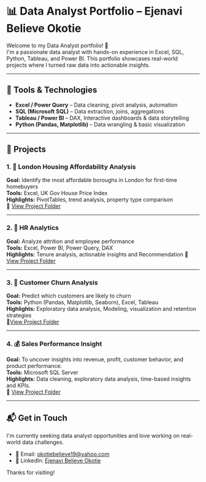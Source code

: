 # 📊 Data Analyst Portfolio – Ejenavi Believe Okotie

Welcome to my Data Analyst portfolio! 👋  
I'm a passionate data analyst with hands-on experience in Excel, SQL, Python, Tableau, and Power BI. This portfolio showcases real-world projects where I turned raw data into actionable insights.

---

## 🧰 Tools & Technologies

- **Excel / Power Query** – Data cleaning, pivot analysis, automation
- **SQL (Microsoft SQL)** – Data extraction, joins, aggregations
- **Tableau / Power BI** – DAX, Interactive dashboards & data storytelling
- **Python (Pandas, Matplotlib)** – Data wrangling & basic visualization

---

## 📁 Projects

### 1. 🏡 London Housing Affordability Analysis
**Goal:** Identify the most affordable boroughs in London for first-time homebuyers  
**Tools:** Excel, UK Gov House Price Index  
**Highlights:** PivotTables, trend analysis, property type comparison  
🔗 [View Project Folder](https://github.com/BelieveData001/London_Housing_Analysis)

---

### 2. 👥 HR Analytics
**Goal:** Analyze attrition and employee performance  
**Tools:** Excel, Power BI, Power Query, DAX  
**Highlights:** Tenure analysis, actionable insights and Recommendation
🔗 [View Project Folder](https://github.com/BelieveData001/HR_Analytics)

---

### 3. 🔁 Customer Churn Analysis
**Goal:** Predict which customers are likely to churn  
**Tools:** Python (Pandas, Matplotlib, Seaborn), Excel, Tableau  
**Highlights:** Exploratory data analysis, Modeling, visualization and retention strategies  
🔗[View Project Folder](https://github.com/BelieveData001/Customer_Churn_Analysis)

---

### 4. 💰 Sales Performance Insight
**Goal:** To uncover insights into revenue, profit, customer behavior, and product performance.  
**Tools:** Microsoft SQL Server  
**Highlights:** Data cleaning, exploratory data analysis, time-based insights and KPIs.  
🔗 [View Project Folder](https://github.com/BelieveData001/Sales_analysis_project)

---

## 📬 Get in Touch

I'm currently seeking data analyst opportunities and love working on real-world data challenges.

- 📧 Email: okotiebelieve19@yahoo.com
- 💼 LinkedIn: [Ejenavi Believe Okotie]( linkedin.com/in/ejenavi-believe-okotie-63758333b )    

Thanks for visiting!
